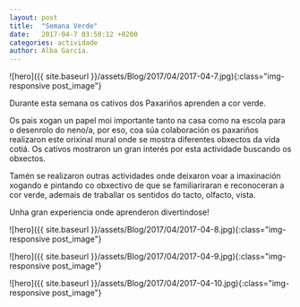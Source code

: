 ```yaml
---
layout: post
title:  "Semana Verde"
date:   2017-04-7 03:50:12 +0200
categories: actividade
author: Alba García.
---
```

![hero]({{ site.baseurl }}/assets/Blog/2017/04/2017-04-7.jpg){:class="img-responsive post_image"}
<br>

Durante esta semana os cativos dos Paxariños aprenden a cor verde.

Os pais xogan un papel moi importante tanto na casa como na escola para o desenrolo do neno/a, por eso, coa súa colaboración os paxariños realizaron este orixinal mural onde se mostra diferentes obxectos da vida cotiá.
Os cativos mostraron un gran interés por esta actividade buscando os obxectos. 

Tamén se realizaron outras actividades onde deixaron voar a imaxinación xogando e pintando co obxectivo de que se familiariraran e reconoceran a cor verde, ademais de traballar os sentidos do tacto, olfacto, vista.

Unha gran experiencia onde aprenderon divertindose!
<br>

![hero]({{ site.baseurl }}/assets/Blog/2017/04/2017-04-8.jpg){:class="img-responsive post_image"}
<br>

![hero]({{ site.baseurl }}/assets/Blog/2017/04/2017-04-9.jpg){:class="img-responsive post_image"}
<br>

![hero]({{ site.baseurl }}/assets/Blog/2017/04/2017-04-10.jpg){:class="img-responsive post_image"}
<br>